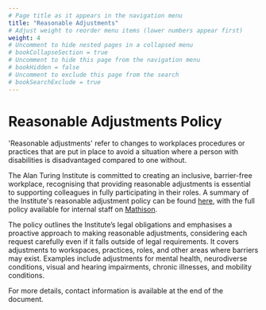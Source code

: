 ```yaml
---
# Page title as it appears in the navigation menu
title: "Reasonable Adjustments"
# Adjust weight to reorder menu items (lower numbers appear first)
weight: 4
# Uncomment to hide nested pages in a collapsed menu
# bookCollapseSection = true
# Uncomment to hide this page from the navigation menu
# bookHidden = false
# Uncomment to exclude this page from the search
# bookSearchExclude = true
---
```


# Reasonable Adjustments Policy

'Reasonable adjustments' refer to changes to workplaces procedures or practices that are put in place to avoid a situation where a person with disabilities is disadvantaged compared to one without.

The Alan Turing Institute is committed to creating an inclusive, barrier-free workplace, recognising that providing reasonable adjustments is essential to supporting colleagues in fully participating in their roles.
A summary of the Institute's reasonable adjustment policy can be found [here](https://www.turing.ac.uk/reasonable-adjustments-policy),
with the full policy available for internal staff on [Mathison](https://thealanturininstitute.sharepoint.com/sites/gc/Public%20Documents/Corporate%20Governance/Policies/People%20Policies/Reasonable%20Adjustment%20Policy%20Final.pdf).

The policy outlines the Institute’s legal obligations and emphasises a proactive approach to making reasonable adjustments, considering each request carefully even if it falls outside of legal requirements.
It covers adjustments to workspaces, practices, roles, and other areas where barriers may exist.
Examples include adjustments for mental health, neurodiverse conditions, visual and hearing impairments, chronic illnesses, and mobility conditions.

For more details, contact information is available at the end of the document.